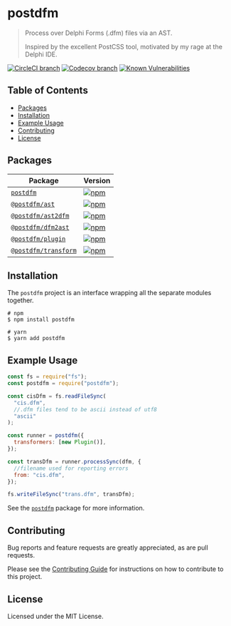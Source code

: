 # postdfm

> Process over Delphi Forms (.dfm) files via an AST.
>
> Inspired by the excellent PostCSS tool, motivated by my rage at the Delphi IDE.

[![CircleCI branch](https://img.shields.io/circleci/project/github/spiltcoffee/postdfm/main.svg)](https://circleci.com)
[![Codecov branch](https://img.shields.io/codecov/c/gh/spiltcoffee/postdfm/main.svg)](https://codecov.io)
[![Known Vulnerabilities](https://snyk.io/test/github/spiltcoffee/postdfm/badge.svg?targetFile=package.json)](https://snyk.io/test/github/spiltcoffee/postdfm?targetFile=package.json)

## Table of Contents

- [Packages](#packages)
- [Installation](#installation)
- [Example Usage](#example-usage)
- [Contributing](#contributing)
- [License](#license)

## Packages

| Package                                              | Version                                                                                                                   |
| ---------------------------------------------------- | ------------------------------------------------------------------------------------------------------------------------- |
| [`postdfm`](/packages/postdfm)                       | [![npm](https://img.shields.io/npm/v/postdfm.svg?label=npm)](https://www.npmjs.com/package/postdfm)                       |
| [`@postdfm/ast`](/packages/@postdfm/ast)             | [![npm](https://img.shields.io/npm/v/@postdfm/ast.svg?label=npm)](https://www.npmjs.com/package/@postdfm/ast)             |
| [`@postdfm/ast2dfm`](/packages/@postdfm/ast2dfm)     | [![npm](https://img.shields.io/npm/v/@postdfm/ast2dfm.svg?label=npm)](https://www.npmjs.com/package/@postdfm/ast2dfm)     |
| [`@postdfm/dfm2ast`](/packages/@postdfm/dfm2ast)     | [![npm](https://img.shields.io/npm/v/@postdfm/dfm2ast.svg?label=npm)](https://www.npmjs.com/package/@postdfm/dfm2ast)     |
| [`@postdfm/plugin`](/packages/@postdfm/plugin)       | [![npm](https://img.shields.io/npm/v/@postdfm/plugin.svg?label=npm)](https://www.npmjs.com/package/@postdfm/plugin)       |
| [`@postdfm/transform`](/packages/@postdfm/transform) | [![npm](https://img.shields.io/npm/v/@postdfm/transform.svg?label=npm)](https://www.npmjs.com/package/@postdfm/transform) |

## Installation

The `postdfm` project is an interface wrapping all the separate modules together.

```shell
# npm
$ npm install postdfm

# yarn
$ yarn add postdfm
```

## Example Usage

```js
const fs = require("fs");
const postdfm = require("postdfm");

const cisDfm = fs.readFileSync(
  "cis.dfm",
  //.dfm files tend to be ascii instead of utf8
  "ascii"
);

const runner = postdfm({
  transformers: [new Plugin()],
});

const transDfm = runner.processSync(dfm, {
  //filename used for reporting errors
  from: "cis.dfm",
});

fs.writeFileSync("trans.dfm", transDfm);
```

See the [`postdfm`](packages/postdfm) package for more information.

## Contributing

Bug reports and feature requests are greatly appreciated, as are pull requests.

Please see the [Contributing Guide](/.github/CONTRIBUTING.md) for instructions on how to contribute to this project.

## License

Licensed under the MIT License.
